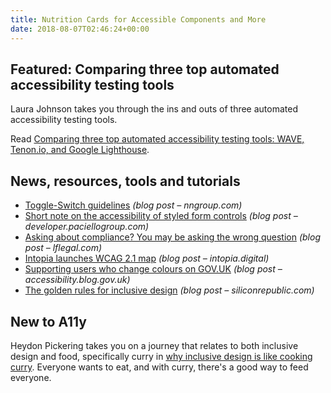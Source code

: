 ```yaml
---
title: Nutrition Cards for Accessible Components and More
date: 2018-08-07T02:46:24+00:00
---
```


## Featured: Comparing three top automated accessibility testing tools

Laura Johnson takes you through the ins and outs of three automated accessibility testing tools.

Read [Comparing three top automated accessibility testing tools: WAVE, Tenon.io, and Google Lighthouse](https://medium.com/myplanet-musings/comparing-3-top-automated-accessibility-testing-tools-wave-tenon-io-and-google-lighthouse-d3897d7bb311).

## News, resources, tools and tutorials

- [Toggle-Switch guidelines](https://www.nngroup.com/articles/toggle-switch-guidelines/) *(blog post – nngroup.com)*
- [Short note on the accessibility of styled form controls](https://developer.paciellogroup.com/blog/2018/07/short-note-on-the-accessibility-of-styled-form-controls/) *(blog post – developer.paciellogroup.com)*
- [Asking about compliance? You may be asking the wrong question](http://www.lflegal.com/2018/07/ada-28/) *(blog post – lflegal.com)*
- [Intopia launches WCAG 2.1 map](http://intopia.digital/articles/intopia-launches-wcag-2-1-map/) *(blog post – intopia.digital)*
- [Supporting users who change colours on GOV.UK](https://accessibility.blog.gov.uk/2018/08/01/supporting-users-who-change-colours-on-gov-uk/) *(blog post – accessibility.blog.gov.uk)*
- [The golden rules for inclusive design](https://www.siliconrepublic.com/companies/henny-swan-inclusive-design) *(blog post – siliconrepublic.com)*

## New to A11y

Heydon Pickering takes you on a journey that relates to both inclusive design and food, specifically curry in [why inclusive design is like cooking curry](https://accessibility.scot/heydon-pickering-why-inclusive-design-is-like-cooking-a-curry/). Everyone wants to eat, and with curry, there's a good way to feed everyone.

